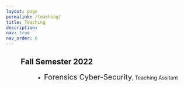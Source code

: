```yaml
---
layout: page
permalink: /teaching/
title: Teaching
description: 
nav: true
nav_order: 6
---
```



<h2 style="margin-left:40px">Fall Semester 2022</h2>

<ul>
	<li style="margin-left: 80px;"><span style="font-size:20px">Forensics Cyber-Security</span>, Teaching Assitant</li>
</ul>

